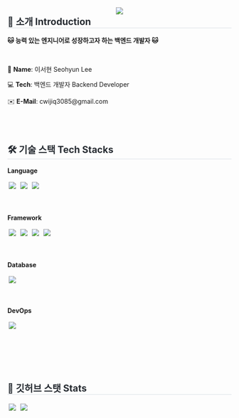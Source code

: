 <div align="center">
    <img src="https://capsule-render.vercel.app/api?type=waving&color=0:5d8377,100:fefbfb&height=180&text=Hi,%20I'm%20Seohyun😺&animation=&fontColor=ffffff&fontSize=50" />
</div>

<div style="text-align: left;">
  <h2 style="margin-top: 0px; border-bottom: 1px solid #d8dee4; color: #282d33;"> 🚀 소개 Introduction </h2>
  <p><strong>🐱 능력 있는 엔지니어로 성장하고자 하는 백엔드 개발자 🐱</strong></p>
    <br>
  <p>🌼 <strong>Name</strong>: 이서현 Seohyun Lee</p>
  <p>💻 <strong>Tech</strong>: 백엔드 개발자 Backend Developer</p>
  <p>✉️ <strong>E-Mail</strong>: cwijiq3085@gmail.com</p>
</div>

<br><br>

<div style="text-align: left;">
  <h2 style="border-bottom: 1px solid #d8dee4; color: #282d33;"> 🛠️ 기술 스택 Tech Stacks </h2>

  <div style="margin-bottom: 50px;"> <!-- Language 블록 -->
    <p><strong>Language</strong></p>
    <img src="https://img.shields.io/badge/Java-007396?style=for-the-badge&logo=Java&logoColor=white" style="margin:3px;">
    <img src="https://img.shields.io/badge/Javascript-F7DF1E?style=for-the-badge&logo=Javascript&logoColor=white" style="margin:3px;">
    <img src="https://img.shields.io/badge/HTML5-E34F26?style=for-the-badge&logo=HTML5&logoColor=white" style="margin:3px;">
  </div>

  <div style="margin-bottom: 50px;"> <!-- Framework 블록 -->
    <p><strong>Framework</strong></p>
    <img src="https://img.shields.io/badge/Spring-6DB33F?style=for-the-badge&logo=Spring&logoColor=white" style="margin:3px;">
    <img src="https://img.shields.io/badge/Spring%20Boot-6DB33F?style=for-the-badge&logo=Spring%20Boot&logoColor=white" style="margin:3px;">
    <img src="https://img.shields.io/badge/Django-092E20?style=for-the-badge&logo=Django&logoColor=white" style="margin:3px;">
    <img src="https://img.shields.io/badge/React-61DAFB?style=for-the-badge&logo=React&logoColor=white" style="margin:3px;">
  </div>

  <div style="margin-bottom: 50px;"> <!-- Database 블록 -->
    <p><strong>Database</strong></p>
    <img src="https://img.shields.io/badge/MySQL-4479A1?style=for-the-badge&logo=MySQL&logoColor=white" style="margin:3px;">
  </div>

  <div style="margin-bottom: 50px;"> <!-- DevOps 블록 -->
    <p><strong>DevOps</strong></p>
    <img src="https://img.shields.io/badge/Git-F05032?style=for-the-badge&logo=Git&logoColor=white" style="margin:3px;">
  </div>
</div>


<br><br>

<div style="text-align: left;">
  <h2 style="border-bottom: 1px solid #d8dee4; color: #282d33;"> 🏅 깃허브 스탯 Stats </h2>
  <img src="https://github-readme-stats.vercel.app/api?username=seohyunlee-coding&custom_title=seohyunlee-coding%27s%20Github%20Stat&bg_color=180,000000,&title_color=000000&text_color=000000" style="margin:3px;">
  <img src="https://github-readme-stats.vercel.app/api/top-langs/?username=seohyunlee-coding&layout=compact&bg_color=180,000000,&title_color=000000&text_color=000000" style="margin:3px;">
</div>
